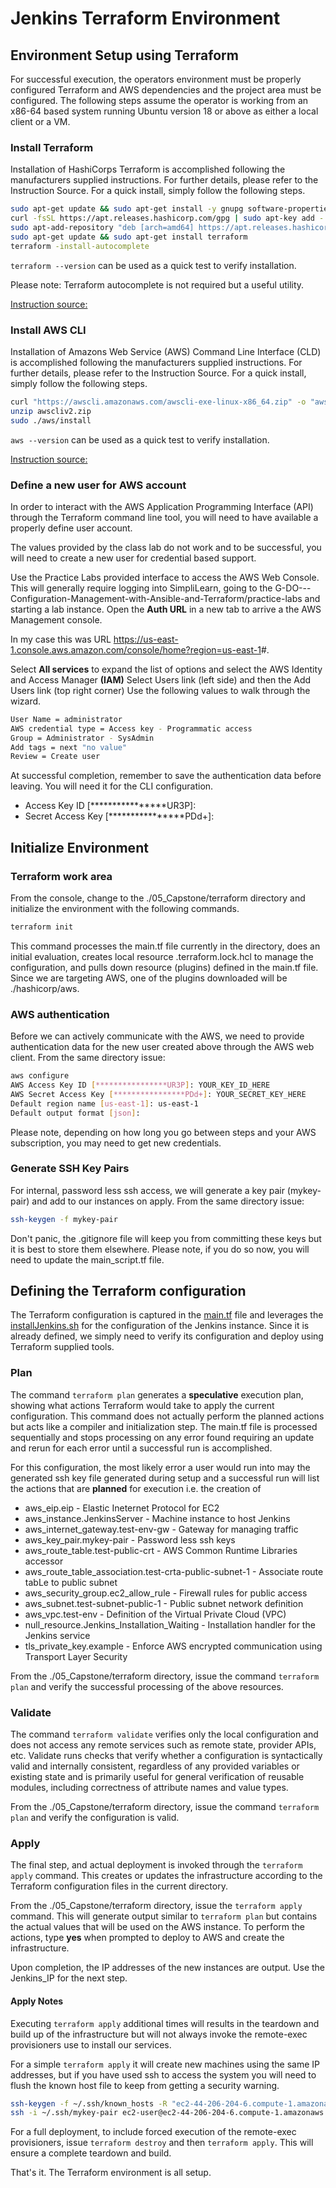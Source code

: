 # Jenkins Terraform Environment

## Environment Setup using Terraform

For successful execution, the operators environment must be properly configured Terraform and AWS dependencies and the project area must be configured.  The following steps assume the operator is working from an x86-64 based system running Ubuntu version 18 or above as either a local client or a VM.

### Install Terraform

Installation of HashiCorps Terraform is accomplished following the manufacturers supplied instructions.  For further details, please refer to the Instruction Source.
For a quick install, simply follow the following steps.

```bash
sudo apt-get update && sudo apt-get install -y gnupg software-properties-common curl
curl -fsSL https://apt.releases.hashicorp.com/gpg | sudo apt-key add -
sudo apt-add-repository "deb [arch=amd64] https://apt.releases.hashicorp.com $(lsb_release -cs) main"
sudo apt-get update && sudo apt-get install terraform
terraform -install-autocomplete
```

```terraform --version``` can be used as a quick test to verify installation.

Please note: Terraform autocomplete is not required but a useful utility.

[Instruction source:](https://learn.hashicorp.com/tutorials/terraform/install-cli?in=terraform/aws-get-started)

### Install AWS CLI

Installation of Amazons Web Service (AWS) Command Line Interface (CLD) is accomplished following the manufacturers supplied instructions.  For further details, please refer to the Instruction Source.
For a quick install, simply follow the following steps.

```bash
curl "https://awscli.amazonaws.com/awscli-exe-linux-x86_64.zip" -o "awscliv2.zip"
unzip awscliv2.zip
sudo ./aws/install
```

```aws --version``` can be used as a quick test to verify installation.

[Instruction source:](https://docs.aws.amazon.com/cli/latest/userguide/getting-started-install.html)

### Define a new user for AWS account

In order to interact with the AWS Application Programming Interface (API) through the Terraform command line tool, you will need to have available a properly define user account.

The values provided by the class lab do not work and to be successful, you will need to create a new user for credential based support.  

Use the Practice Labs provided interface to access the AWS Web Console.  This will generally require logging into SimpliLearn, going to the G-DO---Configuration-Management-with-Ansible-and-Terraform/practice-labs and starting a lab instance.  Open the **Auth URL** in a new tab to arrive a the AWS Management console.

In my case this was URL <https://us-east-1.console.aws.amazon.com/console/home?region=us-east-1>#.

Select **All services** to expand the list of options and select the AWS Identity and Access Manager **(IAM)**
Select Users link (left side) and then the Add Users link (top right corner)
Use the following values to walk through the wizard.

```bash
User Name = administrator
AWS credential type = Access key - Programmatic access
Group = Administrator - SysAdmin
Add tags = next "no value"
Review = Create user
```

At successful completion, remember to save the authentication data before leaving.  You will need it for the CLI configuration.

* Access Key ID [****************UR3P]:
* Secret Access Key [****************PDd+]:

## Initialize Environment

### Terraform work area

From the console, change to the ./05_Capstone/terraform directory and initialize the environment with the following commands.

```bash
terraform init
```

This command processes the main.tf file currently in the directory, does an initial evaluation, creates local resource .terraform.lock.hcl to manage the configuration, and pulls down resource (plugins) defined in the main.tf file.  Since we are targeting AWS, one of the plugins downloaded will be ./hashicorp/aws.

### AWS authentication

Before we can actively communicate with the AWS, we need to provide authentication data for the new user created above through the AWS web client.  From the same directory issue:

```bash
aws configure
AWS Access Key ID [****************UR3P]: YOUR_KEY_ID_HERE
AWS Secret Access Key [****************PDd+]: YOUR_SECRET_KEY_HERE
Default region name [us-east-1]: us-east-1
Default output format [json]: 
```

Please note, depending on how long you go between steps and your AWS subscription, you may need to get new credentials.

### Generate SSH Key Pairs

For internal, password less ssh access, we will generate a key pair (mykey-pair) and add to our instances on apply.  From the same directory issue:

```bash
ssh-keygen -f mykey-pair
```

Don't panic, the .gitignore file will keep you from committing these keys but it is best to store them elsewhere.  Please note, if you do so now, you will need to update the main_script.tf file.

## Defining the Terraform configuration

The Terraform configuration is captured in the [main.tf](https://github.com/bailey572/devops/blob/main/05_Capstone/terraform/main.tf) file and leverages the [installJenkins.sh](https://github.com/bailey572/devops/blob/main/05_Capstone/terraform/installJenkins.sh) for the configuration of the Jenkins instance.  Since it is already defined, we simply need to verify its configuration and deploy using Terraform supplied tools.

### Plan

 The command ```terraform plan``` generates a **speculative** execution plan, showing what actions Terraform would take to apply the current configuration. This command does not actually perform the planned actions but acts like a compiler and initialization step.  The main.tf file is processed sequentially and stops processing on any error found requiring an update and rerun for each error until a successful run is accomplished.

 For this configuration, the most likely error a user would run into may the generated ssh key file generated during setup and a successful run will list the actions that are **planned** for execution i.e. the creation of

* aws_eip.eip - Elastic Ineternet Protocol for EC2
* aws_instance.JenkinsServer - Machine instance to host Jenkins
* aws_internet_gateway.test-env-gw - Gateway for managing traffic
* aws_key_pair.mykey-pair - Password less ssh keys
* aws_route_table.test-public-crt - AWS Common Runtime Libraries accessor
* aws_route_table_association.test-crta-public-subnet-1 - Associate route tabLe to public subnet
* aws_security_group.ec2_allow_rule - Firewall rules for public access
* aws_subnet.test-subnet-public-1 - Public subnet network definition
* aws_vpc.test-env - Definition of the Virtual Private Cloud (VPC)
* null_resource.Jenkins_Installation_Waiting - Installation handler for the Jenkins service
* tls_private_key.example - Enforce AWS encrypted communication using Transport Layer Security

From the ./05_Capstone/terraform directory, issue the command ```terraform plan``` and verify the successful processing of the above resources.

### Validate

The command ```terraform validate```  verifies only the local configuration and does not access any remote services such as remote state, provider APIs, etc.  Validate runs checks that verify whether a configuration is syntactically valid and internally consistent, regardless of any provided variables or existing state and is primarily useful for general verification of reusable modules, including correctness of attribute names and value types.

From the ./05_Capstone/terraform directory, issue the command ```terraform plan``` and verify the configuration is valid.

### Apply

The final step, and actual deployment is invoked through the ```terraform apply``` command.  This creates or updates the infrastructure according to the Terraform configuration files in the current directory. 

From the ./05_Capstone/terraform directory, issue the ```terraform apply``` command.  This will generate output similar to ```terraform plan``` but contains the actual values that will be used on the AWS instance. To perform the actions, type **yes** when prompted to deploy to AWS and create the infrastructure.

Upon completion, the IP addresses of the new instances are output.  Use the Jenkins_IP for the next step.

#### Apply Notes

Executing ```terraform apply``` additional times will results in the teardown and build up of the infrastructure but will not always invoke the remote-exec provisioners use to install our services.  

For a simple ```terraform apply``` it will create new machines using the same IP addresses, but if you have used ssh to access the system you will need to flush the known host file to keep from getting a security warning.

```bash
ssh-keygen -f ~/.ssh/known_hosts -R "ec2-44-206-204-6.compute-1.amazonaws.com"
ssh -i ~/.ssh/mykey-pair ec2-user@ec2-44-206-204-6.compute-1.amazonaws.com
```

For a full deployment, to include forced execution of the remote-exec provisioners, issue  ```terraform destroy``` and then  ```terraform apply```.  This will ensure a complete teardown and build.

That's it.  The Terraform environment is all setup.
